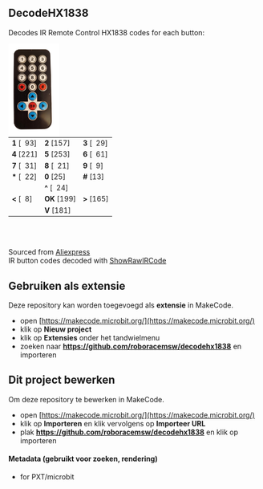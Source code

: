 ## DecodeHX1838
Decodes IR Remote Control HX1838 codes for each button:

<img src="./HX1838_nbg.png"  width="20%" height="20%" align="left" alt="HX1838 IR remote control"/>


|   |   |   |
|---|---|---|
| **1**  [&nbsp;&nbsp;93]| **2**  [157]| **3**  [&nbsp;&nbsp;29]|
| **4**  [221]| **5**  [253]| **6**  [&nbsp;&nbsp;61]|
| **7**  [&nbsp;&nbsp;31]| **8** [&nbsp;&nbsp;21]| **9**  [&nbsp;&nbsp;9]|
| **\*** [&nbsp;&nbsp;22]|  **0**  [25]| **#**  [13]|
|      | **^** [&nbsp;&nbsp;24]|       |
| **<** [&nbsp;&nbsp;8]|  **OK**  [199]| **>**  [165]|
|      | **V** [181]|       | 
<br clear="left"/>
<br/>

Sourced from <a href="https://nl.aliexpress.com/item/1005006463650651.html">Aliexpress</a> 
<br/>
IR button codes decoded with [ShowRawIRCode](../ShowRawIRCode)
## Gebruiken als extensie

Deze repository kan worden toegevoegd als **extensie** in MakeCode.

* open [https://makecode.microbit.org/](https://makecode.microbit.org/)
* klik op **Nieuw project**
* klik op **Extensies** onder het tandwielmenu
* zoeken naar **https://github.com/roboracemsw/decodehx1838** en importeren

## Dit project bewerken

Om deze repository te bewerken in MakeCode.

* open [https://makecode.microbit.org/](https://makecode.microbit.org/)
* klik op **Importeren** en klik vervolgens op **Importeer URL**
* plak **https://github.com/roboracemsw/decodehx1838** en klik op importeren

#### Metadata (gebruikt voor zoeken, rendering)

* for PXT/microbit
<script src="https://makecode.com/gh-pages-embed.js"></script><script>makeCodeRender("{{ site.makecode.home_url }}", "{{ site.github.owner_name }}/{{ site.github.repository_name }}");</script>
